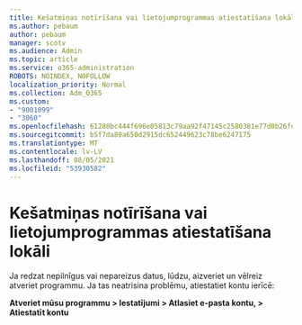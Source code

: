```yaml
---
title: Kešatmiņas notīrīšana vai lietojumprogrammas atiestatīšana lokāli
ms.author: pebaum
author: pebaum
manager: scotv
ms.audience: Admin
ms.topic: article
ms.service: o365-administration
ROBOTS: NOINDEX, NOFOLLOW
localization_priority: Normal
ms.collection: Adm_O365
ms.custom:
- "9001099"
- "3060"
ms.openlocfilehash: 61280bc444f696e05813c79aa92f47145c2580381e77d0b26fe6fdca527647a6
ms.sourcegitcommit: b5f7da89a650d2915dc652449623c78be6247175
ms.translationtype: MT
ms.contentlocale: lv-LV
ms.lasthandoff: 08/05/2021
ms.locfileid: "53930582"
---
```

# <a name="clear-the-cache-or-locally-reset-the-app"></a>Kešatmiņas notīrīšana vai lietojumprogrammas atiestatīšana lokāli

Ja redzat nepilnīgus vai nepareizus datus, lūdzu, aizveriet un vēlreiz atveriet programmu.  Ja tas neatrisina problēmu, atiestatiet kontu ierīcē: 

**Atveriet mūsu programmu > Iestatījumi > Atlasiet e-pasta kontu, > Atiestatīt kontu**